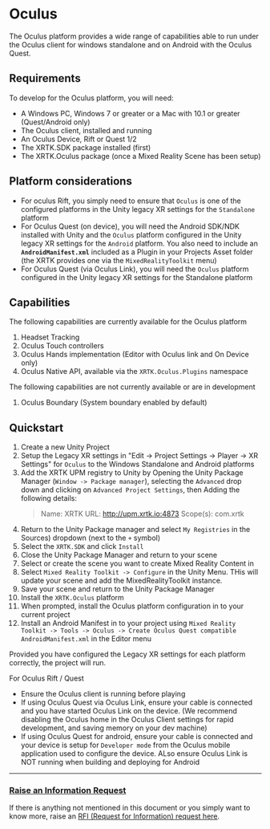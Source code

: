 # Oculus

The Oculus platform provides a wide range of capabilities able to run under the Oculus client for windows standalone and on Android with the Oculus Quest.

## Requirements

To develop for the Oculus platform, you will need:

* A Windows PC, Windows 7 or greater or a Mac with 10.1 or greater (Quest/Android only)
* The Oculus client, installed and running
* An Oculus Device, Rift or Quest 1/2
* The XRTK.SDK package installed (first)
* The XRTK.Oculus package (once a Mixed Reality Scene has been setup)

## Platform considerations

* For oculus Rift, you simply need to ensure that `Oculus` is one of the configured platforms in the Unity legacy XR settings for the `Standalone` platform
* For Oculus Quest (on device), you will need the Android SDK/NDK installed with Unity and the `Oculus` platform configured in the Unity legacy XR settings for the `Android` platform.  You also need to include an **`AndroidManifest.xml`** included as a Plugin in your Projects Asset folder (the XRTK provides one via the `MixedRealityToolkit` menu)
* For Oculus Quest (via Oculus Link), you will need the `Oculus` platform configured in the Unity legacy XR settings for the Standalone platform

## Capabilities

The following capabilities are currently available for the Oculus platform

1. Headset Tracking
2. Oculus Touch controllers
3. Oculus Hands implementation (Editor with Oculus link and On Device only)
4. Oculus Native API, available via the `XRTK.Oculus.Plugins` namespace

The following capabilities are not currently available or are in development

1. Oculus Boundary (System boundary enabled by default)

## Quickstart

1. Create a new Unity Project
2. Setup the Legacy XR settings in "Edit -> Project Settings -> Player -> XR Settings" for `Oculus` to the Windows Standalone and Android platforms
3. Add the XRTK UPM registry to Unity by Opening the Unity Package Manager (`Window -> Package manager`), selecting the `Advanced` drop down and clicking on `Advanced Project Settings`, then Adding the following details:
    > Name: XRTK
    > URL: http://upm.xrtk.io:4873
    > Scope(s): com.xrtk
4. Return to the Unity Package manager and select `My Registries` in the Sources) dropdown (next to the `+` symbol)
5. Select the `XRTK.SDK` and click `Install`
6. Close the Unity Package Manager and return to your scene
7. Select or create the scene you want to create Mixed Reality Content in
8. Select `Mixed Reality Toolkit -> Configure` in the Unity Menu. THis will update your scene and add the MixedRealityToolkit instance.
9. Save your scene and return to the Unity Package Manager
10. Install the `XRTK.Oculus` platform
11. When prompted, install the Oculus platform configuration in to your current project
12. Install an Android Manifest in to your project using `Mixed Reality Toolkit -> Tools -> Oculus -> Create Oculus Quest compatible AndroidManifest.xml` in the Editor menu

Provided you have configured the Legacy XR settings for each platform correctly, the project will run.

For Oculus Rift / Quest

* Ensure the Oculus client is running before playing
* If using Oculus Quest via Oculus Link, ensure your cable is connected and you have started Oculus Link on the device. (We recommend disabling the Oculus home in the Oculus Client settings for rapid development, and saving memory on your dev machine)
* If using Oculus Quest for android, ensure your cable is connected and your device is setup for `Developer mode` from the Oculus mobile application used to configure the device.  ALso ensure Oculus Link is NOT running when building and deploying for Android

---

### [**Raise an Information Request**](https://github.com/XRTK/XRTK-Core/issues/new?assignees=&labels=question&template=request_for_information.md&title=)

If there is anything not mentioned in this document or you simply want to know more, raise an [RFI (Request for Information) request here](https://github.com/XRTK/XRTK-Core/issues/new?assignees=&labels=question&template=request_for_information.md&title=).
